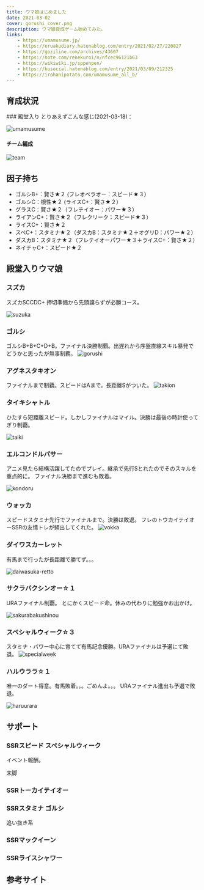 ```yaml
---
title: ウマ娘はじめました
date: 2021-03-02
cover: gorushi_cover.png
description: ウマ娘育成ゲーム始めてみた。
links:
    - https://umamusume.jp/
    - https://eruakudiary.hatenablog.com/entry/2021/02/27/220827
    - https://goziline.com/archives/43607
    - https://note.com/renekuroi/n/nfcec96121b63
    - https://wikiwiki.jp/sppenpen/
    - https://kusocial.hatenablog.com/entry/2021/03/09/212325
    - https://irohanipotato.com/umamusume_all_b/
---
```

## 育成状況

<LinkExternal url="https://atarukodaka.github.io/game/umamusume/umamusume/"/>
### 殿堂入り
とりあえずこんな感じ(2021-03-18)：

![umamusume](./umamusume-2021-03-18.jpg)

#### チーム編成

![team](./team-2021-03-27.png)

## 因子持ち

- ゴルシB+：賢さ★２ (フレオペラオー：スピード★３）
- ゴルシC：根性★２ (ライスC+：賢さ★２）
- グラスC：賢さ★２（フレテイオー：パワー★３）
- ライアンC+：賢さ★２（フレクリーク：スピード★３）
- ライスC+：賢さ★２
- スペC+：スタミナ★２（ダスカB：スタミナ★２＋オグリD：パワー★２）
- ダスカB：スタミナ★２（フレテイオーパワー★３＋ライスC+：賢さ★２）
- ネイチャC+：スピード★２


## 殿堂入りウマ娘
### スズカ
スズカSCCDC+
押切準備から先頭譲らずが必勝コース。

![suzuka](./suzuka.png)

### ゴルシ
ゴルシB+B+C+D+B。ファイナル決勝制覇。出遅れから序盤直線スキル暴発でどうかと思ったが無事制覇。
![gorushi](./gorushi.png)


### アグネスタキオン
ファイナルまで制覇。スピードはAまで。長距離Sがついた。
![takion](./takion.png)

### タイキシャトル
ひたすら短距離スピード。しかしファイナルはマイル。決勝は最後の時計使ってぎり制覇。

![taiki](./taikishatoru.jpg)

### エルコンドルパサー
アニメ見たら結構活躍してたのでプレイ。継承で先行Sとれたのでそのスキルを重点的に。
ファイナル決勝まで進むも敗着。

![kondoru](./erukondorupasa.jpg)

### ウォッカ
スピードスタミナ先行でファイナルまで。決勝は敗退。
フレのトウカイテイオーSSRの友情トレが頻出してくれた。
![vokka](./vokka.png)

### ダイワスカーレット
有馬まで行ったが長距離で勝てず。。。

![daiwasuka-retto](./daiwa-sukaretto.jpg)

### サクラバクシンオー☆１
URAファイナル制覇。
とにかくスピード命。休みの代わりに勉強かお出かけ。

![sakurabakushinou](./sakurabakushinou.png)

### スペシャルウィーク☆３
スタミナ・パワー中心に育てて有馬記念優勝。URAファイナルは予選にて敗退。
![specialweek](./specialweek.png)


### ハルウララ☆１
唯一のダート得意。有馬敗着。。。ごめんよ。。。
URAファイナル進出も予選で敗退。

![haruurara](./haruurara.jpg)


## サポート
### SSRスピード スペシャルウィーク
イベント報酬。

末脚

### SSRトーカイテイオー

### SSRスタミナ ゴルシ
追い抜き系

### SSRマックイーン

### SSRライスシャワー





## 参考サイト
<LinkExternal url="https://umamusume.jp/"/>
<LinkExternal url="https://eruakudiary.hatenablog.com/entry/2021/02/27/220827"/>
<LinkExternal url="https://goziline.com/archives/43607"/>
<LinkExternal url="https://note.com/renekuroi/n/nfcec96121b63"/>
<LinkExternal url="https://wikiwiki.jp/sppenpen/"/>
<LinkExternal url="https://kusocial.hatenablog.com/entry/2021/03/09/212325"/>
<LinkExternal url="https://irohanipotato.com/umamusume_all_b/"/>

<LinkExternal url="https://anond.hatelabo.jp/20210316164637"/>